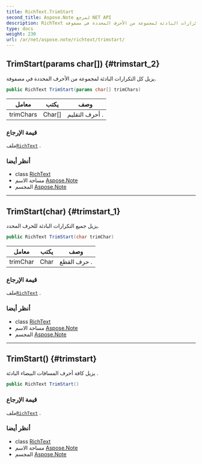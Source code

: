 ```yaml
---
title: RichText.TrimStart
second_title: Aspose.Note لمرجع NET API
description: RichText طريقة. يزيل كل التكرارات البادئة لمجموعة من الأحرف المحددة في مصفوفة.
type: docs
weight: 230
url: /ar/net/aspose.note/richtext/trimstart/
---
```

## TrimStart(params char[]) {#trimstart_2}

يزيل كل التكرارات البادئة لمجموعة من الأحرف المحددة في مصفوفة.

```csharp
public RichText TrimStart(params char[] trimChars)
```

| معامل | يكتب | وصف |
| --- | --- | --- |
| trimChars | Char[] | أحرف التقليم . |

### قيمة الإرجاع

ملف[`RichText`](../) .

### أنظر أيضا

* class [RichText](../)
* مساحة الاسم [Aspose.Note](../../richtext/)
* المجسم [Aspose.Note](../../../)

---

## TrimStart(char) {#trimstart_1}

يزيل جميع التكرارات البادئة للحرف المحدد.

```csharp
public RichText TrimStart(char trimChar)
```

| معامل | يكتب | وصف |
| --- | --- | --- |
| trimChar | Char | حرف القطع . |

### قيمة الإرجاع

ملف[`RichText`](../) .

### أنظر أيضا

* class [RichText](../)
* مساحة الاسم [Aspose.Note](../../richtext/)
* المجسم [Aspose.Note](../../../)

---

## TrimStart() {#trimstart}

يزيل كافة أحرف المسافات البيضاء البادئة .

```csharp
public RichText TrimStart()
```

### قيمة الإرجاع

ملف[`RichText`](../) .

### أنظر أيضا

* class [RichText](../)
* مساحة الاسم [Aspose.Note](../../richtext/)
* المجسم [Aspose.Note](../../../)


